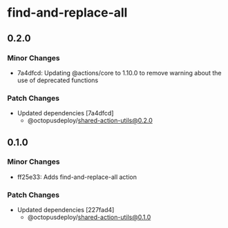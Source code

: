 # find-and-replace-all

## 0.2.0

### Minor Changes

-   7a4dfcd: Updating @actions/core to 1.10.0 to remove warning about the use of deprecated functions

### Patch Changes

-   Updated dependencies [7a4dfcd]
    -   @octopusdeploy/shared-action-utils@0.2.0

## 0.1.0

### Minor Changes

-   ff25e33: Adds find-and-replace-all action

### Patch Changes

-   Updated dependencies [227fad4]
    -   @octopusdeploy/shared-action-utils@0.1.0
